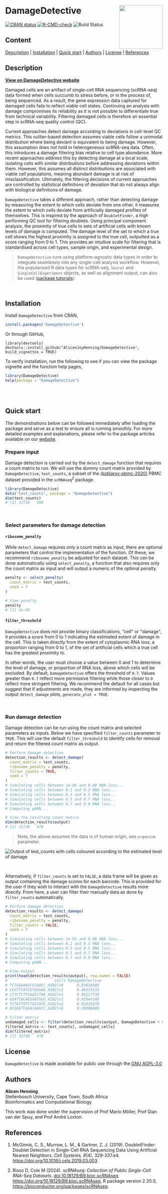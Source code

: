 
# DamageDetective <img src="man/figures/logo.svg" align="right" height="139"/>

<!-- badges: start -->

[![CRAN
status](https://www.r-pkg.org/badges/version/DamageDetective)](https://CRAN.R-project.org/package=DamageDetective)
[![R-CMD-check](https://github.com/AlicenJoyHenning/DamageDetective/actions/workflows/R-CMD-check.yaml/badge.svg)](https://github.com/cosimameyer/overviewR/actions)
![Build
Status](https://github.com/AlicenJoyHenning/DamageDetective/actions/workflows/build.yml/badge.svg)

<!-- badges: end -->

## Content

[Description](#description) \| [Installation](#installation) \| [Quick
start](#quick-start) \| [Authors](#authors) \| [License](#license) \|
[References](#references)

## Description

[**View on DamageDetective
website**](https://alicenjoyhenning.github.io/DamageDetective/)

Damaged cells are an artifact of single-cell RNA sequencing (scRNA-seq)
data formed when cells succumb to stress before, or in the process of,
being sequenced. As a result, the gene expression data captured for
damaged cells fails to reflect viable cell states. Continuing an
analysis with damage compromises its reliability as it is not possible
to differentiate true from technical variability. Filtering damaged
cells is therefore an essential step in scRNA-seq quality control (QC).

Current approaches detect damage according to deviations in cell-level
QC metrics. This outlier-based detection assumes viable cells follow a
unimodal distribution where being deviant is equivalent to being damage.
However, this assumption does not hold in heterogeneous scRNA-seq data. Often, this introduces a
damage filtering bias relative to cell type abundance. More recent approaches address this by detecting damage at a local
scale, isolating cells with similar distributions before addressing
deviations within them. However, this assumes all distinct distributions
are associated with viable cell populations, meaning abundant damage is
at risk of misclassification. Ultimately, the filtering decisions of
current approaches are controlled by statistical definitions of
deviation that do not always align with biological definitions of
damage.

`DamageDetective` takes a different approach, rather than detecting
damage by measuring the extent to which cells deviate from one other, it
measures the extent to which cells deviate from artificially damaged
profiles of themselves. This is inspired by the approach of
`DoubletFinder`, a high performing QC tool for filtering doublets. Using
principal component analysis, the proximity of true cells to sets of
artificial cells with known levels of damage is computed. The damage
level of the set to which a true cell shows the highest proximity is
assigned to the true cell, outputted as a score ranging from 0 to 1.
This provides an intuitive scale for filtering that is standardised
across cell types, sample origin, and experimental design.


> `DamageDetective` runs using platform-agnostic data types in order to integrate seamlessly into any single-cell analysis workflow. However, the popularised R data types for scRNA-seq, `Seurat` and `SingleCellExperiment` objects, as well as alignment output, can also be used ([package
tutorials](https://alicenjoyhenning.github.io/DamageDetective/articles/detection-vignette.html)).

<br>

## Installation

Install `DamageDetective` from CRAN,

``` r
install.packages('DamageDetective')
```

Or through GitHub,

```         
library(devtools)
devtools::install_github("AlicenJoyHenning/DamageDetective", build_vignettes = TRUE)
```

To verify installation, run the following to see if you can view the
package vignette and the function help pages,

``` r
library(DamageDetective)
help(package = "DamageDetective")
```

<br> <br>

## Quick start

The demonstrations below can be followed immediately after loading the
package and serve as a test to ensure all is running smoothly. For more
detailed examples and explanations, please refer to the package articles
available on our
[website](https://alicenjoyhenning.github.io/DamageDetective/).

### Prepare input

Damage detection is carried out by the `detect_damage` function that
requires a count matrix to run. We will use the dummy count matrix
provided by `DamageDetective`, `test_counts`, a subset of the
[(kotliarov-pbmc-2020)](10.1038/s41591-020-0769-8%5D) PBMC dataset
provided in the `scRNAseq`$^2$ package.

``` r
library(DamageDetective)
data("test_counts", package = "DamageDetective")
dim(test_counts)
# [1] 32738   500
```

<br>

### Select parameters for damage detection

#### `ribosome_penalty`

While `detect_damage` requires only a count matrix as input, there are
optional parameters that control the implementation of the function. Of
these, we recommend `ribosome_penalty` be adjusted for each dataset.
This can be done automatically using `select_penalty`, a function that
also requires only the count matrix as input and will output a numeric
of the optimal penalty.

``` r
penalty <- select_penalty(
  count_matrix = test_counts,
  seed = 7
)

# View penalty
penalty
# [1] 1e-05
```

#### `filter_threshold`

`DamageDetective` does not provide binary classifications, "cell" or
"damage", it provides a score from 0 to 1 indicating the estimated
extent of damage in the cell. This is taken directly from the extent of
cytoplasmic RNA loss, a proportion ranging from 0 to 1, of the set of
artificial cells which a true cell has the greatest proximity to.

In other words, the user must choose a value between 0 and 1 to
determine the level of damage, or proportion of RNA loss, above which
cells will be excluded. By default, `DamageDetective` offers the
threshold of `0.7`. Values greater than `0.7` reflect more permissive
filtering while those closer to `0` reflect more stringent filtering. We
recommend the default for all cases but suggest that if adjustments are
made, they are informed by inspecting the output `detect_damage` plots,
`generate_plot = TRUE`.

<br>

### Run damage detection

Damage detection can be run using the count matrix and selected
parameters as inputs. Below we have specified `filter_counts` parameter
to `TRUE`. This will use the default `filter_threshold` to identify
cells for removal and return the filtered count matrix as output.

``` r
# Perform damage detection
detection_results <- detect_damage(
  count_matrix = test_counts,
  ribosome_penalty = penalty,
  filter_counts = TRUE,
  seed = 7
)
# Simulating cells between 1e-05 and 0.08 RNA loss...
# Simulating cells between 0.1 and 0.3 RNA loss...
# Simulating cells between 0.3 and 0.5 RNA loss...
# Simulating cells between 0.5 and 0.7 RNA loss...
# Simulating cells between 0.7 and 0.9 RNA loss...
# Computing pANN...

# View the resulting count matrix
dim(detection_results$output)
# [1] 32738   470
```

> Note, the above assumes the data is of human origin, see `organism`
> parameter.


![Output of test_counts with cells coloured according to the estimated
level of damage](man/figures/plot.svg)


<br>

Alternatively, if `filter_counts` is set to `FALSE`, a data frame will
be given as output containing the damage scores for each barcode. This
is provided for the user if they wish to interact with the
`DamageDetective` results more directly. From here, a user can filter
their manually data as done by `filter_counts` automatically.

``` r
# Perform damage detection
detection_results <- detect_damage(
  count_matrix = test_counts,
  ribosome_penalty = penalty,
  filter_counts = FALSE,
  seed = 7
)
# Simulating cells between 1e-05 and 0.08 RNA loss...
# Simulating cells between 0.1 and 0.3 RNA loss...
# Simulating cells between 0.3 and 0.5 RNA loss...
# Simulating cells between 0.5 and 0.7 RNA loss...
# Simulating cells between 0.7 and 0.9 RNA loss...
# Computing pANN...

# View output
print(head(detection_results$output), row.names = FALSE)
#                     Cells DamageDetective
# TCTGGAAAGCCCAACC_H1B2ln6      0.03826609
# CCGTTCATCGTGGGAA_H1B2ln2      0.48333333
# CTTCTCTTCAGCCTAA_H1B2ln1      0.05217739
# GGATTACAGGGATGGG_H1B2ln1      0.01044348
# TCTATTGTCTGGTATG_H1B2ln2      0.02435478
# ACGGGTCAGACAAGCC_H1B2ln6      0.28888889

# Filter matrix 
undamaged_cells <- filter(detection_results$output, DamageDetective < 0.7)
filtered_matrix <- test_counts[, undamaged_cells]
dim(filtered_matrix)
# [1] 32738   470
```

## License

`DamageDetective` is made available for public use through the [GNU
AGPL-3.0](https://opensource.org/license/agpl-v3)

## Authors

**Alicen Henning**\
Stellenbosch University, Cape Town, South Africa\
Bioinformatics and Computational Biology

This work was done under the supervision of Prof Marlo Möller, Prof Gian
van der Spuy, and Prof André Loxton.

## References

1.  McGinnis, C. S., Murrow, L. M., & Gartner, Z. J. (2019).
    DoubletFinder: Doublet Detection in Single-Cell RNA Sequencing Data
    Using Artificial Nearest Neighbors. *Cell Systems, 8*(4),
    329-337.e4. <https://doi.org/10.1016/j.cels.2019.03.003>

2.  Risso D, Cole M (2024). *scRNAseq: Collection of Public Single-Cell
    RNA-Seq Datasets*. <doi:10.18129/B9.bioc.scRNAseq>
    <https://doi.org/10.18129/B9.bioc.scRNAseq>, R package version
    2.20.0, <https://bioconductor.org/packages/scRNAseq>.
